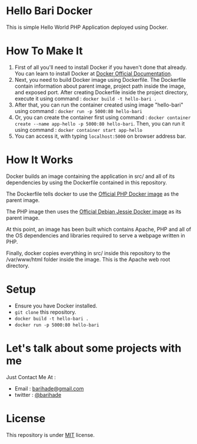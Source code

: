 # Hello Bari Docker
This is simple Hello World PHP Application deployed using Docker.

# How To Make It
1. First of all you'll need to install Docker if you haven't done that already. You can learn to install Docker at [Docker Official Documentation](https://docs.docker.com/install/).
2. Next, you need to build Docker image using Dockerfile. The Dockerfile contain information about parent image, project path inside the image, and exposed port. After creating Dockerfile inside the project directory, execute it using command : `docker build -t hello-bari .`
3. After that, you can run the container created using image "hello-bari" using command : `docker run -p 5000:80 hello-bari`
4. Or, you can create the container first using command : `docker container create --name app-hello -p 5000:80 hello-bari`. Then, you can run it using command : `docker container start app-hello`
5. You can access it, with typing `localhost:5000` on browser address bar.

# How It Works
Docker builds an image containing the application in src/ and all of its dependencies by using the Dockerfile contained in this repository.

The Dockerfile tells docker to use the [Official PHP Docker image](https://hub.docker.com/_/php) as the parent image.

The PHP image then uses the [Official Debian Jessie Docker image](https://hub.docker.com/_/debian) as its parent image.

At this point, an image has been built which contains Apache, PHP and all of the OS dependencies and libraries required to serve a webpage written in PHP.

Finally, docker copies everything in src/ inside this repository to the /var/www/html folder inside the image. This is the Apache web root directory.

# Setup
- Ensure you have Docker installed.
- `git clone` this repository.
- `docker build -t hello-bari .`
- `docker run -p 5000:80 hello-bari`

# Let's talk about some projects with me
Just Contact Me At :
- Email : barihade@gmail.com
- twitter : [@barihade](https://twitter.com/barihade)

# License
This repository is under [MIT](https://opensource.org/licenses/MIT) license.
